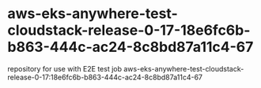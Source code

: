 # aws-eks-anywhere-test-cloudstack-release-0-17-18e6fc6b-b863-444c-ac24-8c8bd87a11c4-67
repository for use with E2E test job aws-eks-anywhere-test-cloudstack-release-0-17:18e6fc6b-b863-444c-ac24-8c8bd87a11c4-67
